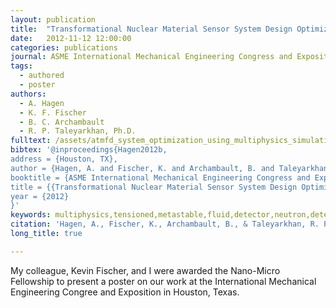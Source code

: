 ```yaml
---
layout: publication
title:  "Transformational Nuclear Material Sensor System Design Optimization Using Multiphysics Simulation"
date:   2012-11-12 12:00:00
categories: publications
journal: ASME International Mechanical Engineering Congress and Exposition
tags:
  - authored
  - poster
authors:
  - A. Hagen
  - K. F. Fischer
  - B. C. Archambault
  - R. P. Taleyarkhan, Ph.D.
fulltext: /assets/atmfd_system_optimization_using_multiphysics_simulation_(imece_poster_final).pdf
bibtex: '@inproceedings{Hagen2012b,
address = {Houston, TX},
author = {Hagen, A. and Fischer, K. and Archambault, B. and Taleyarkhan, R. P.},
booktitle = {ASME International Mechanical Engineering Congress and Exposition},
title = {{Transformational Nuclear Material Sensor System Design Optimization Using Multiphysics Simulation}},
year = {2012}
}'
keywords: multiphysics,tensioned,metastable,fluid,detector,neutron,detection
citation: 'Hagen, A., Fischer, K., Archambault, B., & Taleyarkhan, R. P. (2012). Transformational Nuclear Material Sensor System Design Optimization Using Multiphysics Simulation. In ASME International Mechanical Engineering Congress and Exposition. Houston, TX.'
long_title: true

---
```


My colleague, Kevin Fischer, and I were awarded the Nano-Micro Fellowship to present a poster on our work at the International Mechanical Engineering Congree and Exposition in Houston, Texas.
